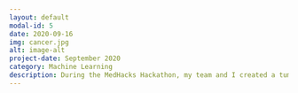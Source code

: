 ```yaml
---
layout: default
modal-id: 5
date: 2020-09-16
img: cancer.jpg
alt: image-alt
project-date: September 2020
category: Machine Learning
description: During the MedHacks Hackathon, my team and I created a tumour detection website in Python. We trained a convolutional neural network to identify 7 different types of skin conditions. When the user uploads an image, they'll be given predictions and directed to learn more about their condition.
---
```

